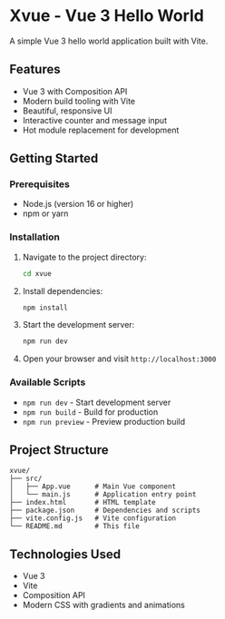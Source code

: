 # Xvue - Vue 3 Hello World

A simple Vue 3 hello world application built with Vite.

## Features

- Vue 3 with Composition API
- Modern build tooling with Vite
- Beautiful, responsive UI
- Interactive counter and message input
- Hot module replacement for development

## Getting Started

### Prerequisites

- Node.js (version 16 or higher)
- npm or yarn

### Installation

1. Navigate to the project directory:
   ```bash
   cd xvue
   ```

2. Install dependencies:
   ```bash
   npm install
   ```

3. Start the development server:
   ```bash
   npm run dev
   ```

4. Open your browser and visit `http://localhost:3000`

### Available Scripts

- `npm run dev` - Start development server
- `npm run build` - Build for production
- `npm run preview` - Preview production build

## Project Structure

```
xvue/
├── src/
│   ├── App.vue      # Main Vue component
│   └── main.js      # Application entry point
├── index.html       # HTML template
├── package.json     # Dependencies and scripts
├── vite.config.js   # Vite configuration
└── README.md        # This file
```

## Technologies Used

- Vue 3
- Vite
- Composition API
- Modern CSS with gradients and animations
